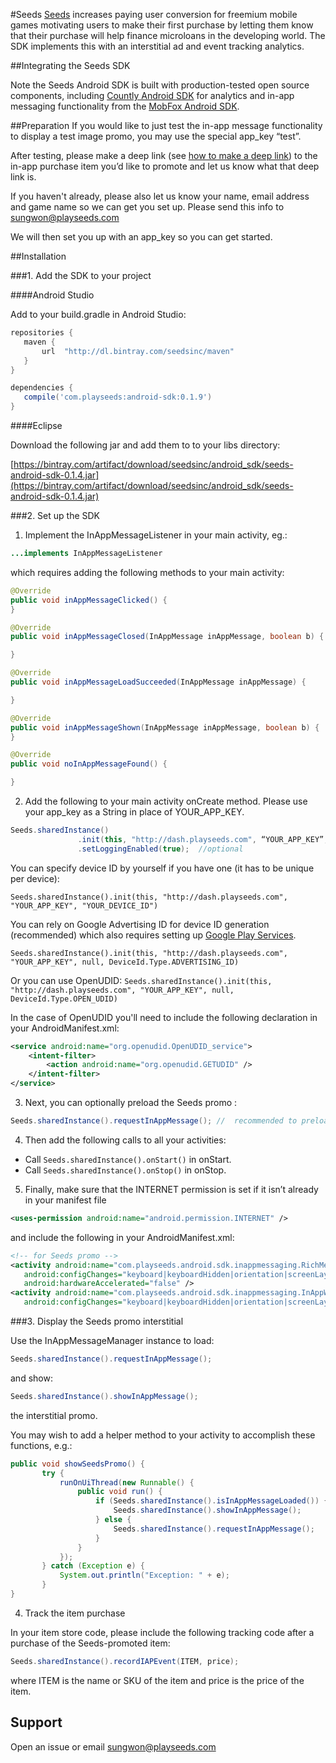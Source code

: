 #Seeds
[Seeds](http://www.playseeds.com) increases paying user conversion for freemium mobile games motivating users to make their first purchase by letting them know that their purchase will help finance microloans in the developing world. The SDK implements this with an interstitial ad and event tracking analytics.

##Integrating the Seeds SDK

Note the Seeds Android SDK is built with production-tested open source components, including [Countly Android SDK](https://github.com/Countly/seeds-sdk-android) for analytics and in-app messaging functionality from the [MobFox Android SDK](https://github.com/mobfox/MobFox-Android-SDK).

##Preparation
If you would like to just test the in-app message functionality to display a test image promo, you may use the special app_key “test”.

After testing, please make a deep link (see [how to make a deep link](https://developer.android.com/training/app-indexing/deep-linking.html)) to the in-app purchase item you’d like to promote and let us know what that deep link is.

If you haven't already, please also let us know your name,  email address and game name so we can get you set up. Please send this info to [sungwon@playseeds.com](sungwon@playseeds.com)

We will then set you up with an app_key so you can get started.


##Installation

###1. Add the SDK to your project

####Android Studio

Add to your build.gradle in Android Studio:

```gradle
repositories {
   maven {
       url  "http://dl.bintray.com/seedsinc/maven"
   }
}

dependencies {
   compile('com.playseeds:android-sdk:0.1.9')
}
```

####Eclipse

Download the following jar and add them to to your libs directory:


[https://bintray.com/artifact/download/seedsinc/android_sdk/seeds-android-sdk-0.1.4.jar](https://bintray.com/artifact/download/seedsinc/android_sdk/seeds-android-sdk-0.1.4.jar)



###2. Set up the SDK

1) Implement the InAppMessageListener in your main activity, eg.:

```java
...implements InAppMessageListener
```

which requires adding the following methods to your main activity:

```java
@Override
public void inAppMessageClicked() {
}

@Override
public void inAppMessageClosed(InAppMessage inAppMessage, boolean b) {

}

@Override
public void inAppMessageLoadSucceeded(InAppMessage inAppMessage) {

}

@Override
public void inAppMessageShown(InAppMessage inAppMessage, boolean b) {
}

@Override
public void noInAppMessageFound() {

}
```

2) Add the following to your main activity onCreate method. Please use your app_key as a String in place of YOUR_APP_KEY.

```java
Seeds.sharedInstance()
               .init(this, "http://dash.playseeds.com", “YOUR_APP_KEY”, null, “YOUR_DEVICE_ID”) // note: make sure there is no trailing slash in the url
               .setLoggingEnabled(true);  //optional
```

You can specify device ID by yourself if you have one (it has to be unique per device):

`Seeds.sharedInstance().init(this, "http://dash.playseeds.com", "YOUR_APP_KEY", "YOUR_DEVICE_ID")`

You can rely on Google Advertising ID for device ID generation (recommended) which also requires setting up [Google Play Services](https://developers.google.com/android/guides/setup).

`Seeds.sharedInstance().init(this, "http://dash.playseeds.com", "YOUR_APP_KEY", null, DeviceId.Type.ADVERTISING_ID)`

Or you can use OpenUDID:
`Seeds.sharedInstance().init(this, "http://dash.playseeds.com", "YOUR_APP_KEY", null, DeviceId.Type.OPEN_UDID)`

In the case of OpenUDID you'll need to include the following declaration in your AndroidManifest.xml:

```xml
<service android:name="org.openudid.OpenUDID_service">
    <intent-filter>
        <action android:name="org.openudid.GETUDID" />
    </intent-filter>
</service>
```

3) Next, you can optionally preload the Seeds promo :

```java
Seeds.sharedInstance().requestInAppMessage(); //  recommended to preload the promo
```

4) Then add the following calls to all your activities:
- Call `Seeds.sharedInstance().onStart()` in onStart.
- Call `Seeds.sharedInstance().onStop()` in onStop.

5) Finally, make sure that the INTERNET permission is set if it isn’t already in your manifest file

```xml
<uses-permission android:name="android.permission.INTERNET" />
```

and include the following in your AndroidManifest.xml:

```xml
<!-- for Seeds promo -->
<activity android:name="com.playseeds.android.sdk.inappmessaging.RichMediaActivity"
   android:configChanges="keyboard|keyboardHidden|orientation|screenLayout|uiMode|screenSize|smallestScreenSize"
   android:hardwareAccelerated="false" />
<activity android:name="com.playseeds.android.sdk.inappmessaging.InAppWebView"
   android:configChanges="keyboard|keyboardHidden|orientation|screenLayout|uiMode|screenSize|smallestScreenSize" />
```

###3. Display the Seeds promo interstitial

Use the InAppMessageManager instance to load:

```java
Seeds.sharedInstance().requestInAppMessage();
```

and show:

```java
Seeds.sharedInstance().showInAppMessage();
```

the interstitial promo.

You may wish to add a helper method to your activity to accomplish these functions, e.g.:

```java
public void showSeedsPromo() {
       try {
           runOnUiThread(new Runnable() {
               public void run() {
                   if (Seeds.sharedInstance().isInAppMessageLoaded()) {
                       Seeds.sharedInstance().showInAppMessage();
                   } else {
                       Seeds.sharedInstance().requestInAppMessage();
                   }
               }
           });
       } catch (Exception e) {
           System.out.println("Exception: " + e);
       }
}
```

4. Track the item purchase

In your item store code, please include the following tracking code after a purchase of the Seeds-promoted item:

```java
Seeds.sharedInstance().recordIAPEvent(ITEM, price);
```

where ITEM is the name or SKU of the item and price is the price of the item.

## Support

Open an issue or email [sungwon@playseeds.com](sungwon@playseeds.com)
